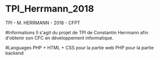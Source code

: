 # TPI_Herrmann_2018
TPI - M. HERRMANN - 2018 - CFPT


#Informations
Il s'agit du projet de TPI de Constantin Herrmann afin d'obtenir son CFC en développement informatique.

#Languages
PHP + HTML + CSS pour la partie web
PHP pour la partie backend 
